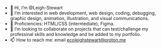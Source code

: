 - 👋 Hi, I’m @Leigh-Stewart
- 👀 I’m interested in web development, web design, coding, debugging, graphic design, animation, illustration, and visual communications.
- 🌱 Proficiencies: HTML/CSS (intermediate), Figma.
- 💞️ I’m looking to collaborate on projects that can test/challenge my professinal skills and knowledge and be added to my portfolio.
- 📫 How to reach me: email ecoleighstewart@proton.me
<!---
Leigh-Stewart/Leigh-Stewart is a ✨ special ✨ repository because its `README.md` (this file) appears on your GitHub profile.
You can click the Preview link to take a look at your changes.
--->
